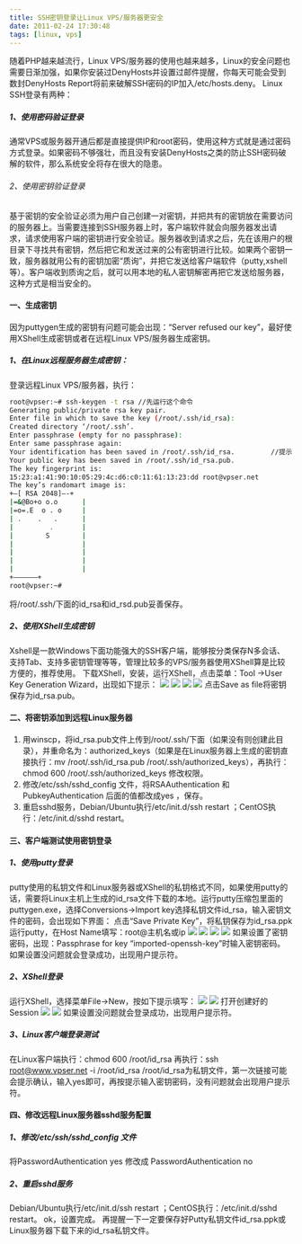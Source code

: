 ```yaml
---
title: SSH密钥登录让Linux VPS/服务器更安全
date: 2011-02-24 17:30:48
tags: [linux, vps]
---
```

随着PHP越来越流行，Linux VPS/服务器的使用也越来越多，Linux的安全问题也需要日渐加强，如果你安装过DenyHosts并设置过邮件提醒，你每天可能会受到数封DenyHosts Report将前来破解SSH密码的IP加入/etc/hosts.deny。
Linux SSH登录有两种：
##### 1、使用密码验证登录
通常VPS或服务器开通后都是直接提供IP和root密码，使用这种方式就是通过密码方式登录。如果密码不够强壮，而且没有安装DenyHosts之类的防止SSH密码破解的软件，那么系统安全将存在很大的隐患。
###### 2、使用密钥验证登录
基于密钥的安全验证必须为用户自己创建一对密钥，并把共有的密钥放在需要访问的服务器上。当需要连接到SSH服务器上时，客户端软件就会向服务器发出请求，请求使用客户端的密钥进行安全验证。服务器收到请求之后，先在该用户的根目录下寻找共有密钥，然后把它和发送过来的公有密钥进行比较。如果两个密钥一致，服务器就用公有的密钥加密“质询”，并把它发送给客户端软件（putty,xshell等）。客户端收到质询之后，就可以用本地的私人密钥解密再把它发送给服务器，这种方式是相当安全的。
<!--more--->
#### 一、生成密钥
因为puttygen生成的密钥有问题可能会出现：“Server refused our key”，最好使用XShell生成密钥或者在远程Linux VPS/服务器生成密钥。
##### 1、在Linux远程服务器生成密钥：
登录远程Linux  VPS/服务器，执行：
```bash
root@vpser:~# ssh-keygen -t rsa //先运行这个命令
Generating public/private rsa key pair.
Enter file in which to save the key (/root/.ssh/id_rsa):                   //直接回车
Created directory ‘/root/.ssh’.
Enter passphrase (empty for no passphrase):                                    //输入密钥密码
Enter same passphrase again:                                                                 //重复密钥密码
Your identification has been saved in /root/.ssh/id_rsa.         //提示公钥和私钥已经存放在/root/.ssh/目录下
Your public key has been saved in /root/.ssh/id_rsa.pub.
The key fingerprint is:
15:23:a1:41:90:10:05:29:4c:d6:c0:11:61:13:23:dd root@vpser.net
The key’s randomart image is:
+–[ RSA 2048]—-+
|=&@Bo+o o.o      |
|=o=.E  o . o     |
| .    .   .      |
|         .       |
|        S        |
|                 |
|                 |
|                 |
|                 |
+—————–+
root@vpser:~#
```
将/root/.ssh/下面的id_rsa和id_rsd.pub妥善保存。
##### 2、使用XShell生成密钥
Xshell是一款Windows下面功能强大的SSH客户端，能够按分类保存N多会话、支持Tab、支持多密钥管理等等，管理比较多的VPS/服务器使用XShell算是比较方便的，推荐使用。
下载XShell，安装，运行XShell，点击菜单：Tool ->User Key Generation Wizard，出现如下提示：
![](https://static.yexiwei.com/wp-content/uploads/2011/02/xshell-key-generation-wizard-1.jpg)
![](https://static.yexiwei.com/wp-content/uploads/2011/02/xshell-key-generation-wizard-2.jpg)
![](https://static.yexiwei.com/wp-content/uploads/2011/02/xshell-key-generation-wizard-3.jpg)
![](https://static.yexiwei.com/wp-content/uploads/2011/02/xshell-key-generation-wizard-4.jpg)
点击Save as file将密钥保存为id_rsa.pub。
#### 二、将密钥添加到远程Linux服务器
1. 用winscp，将id_rsa.pub文件上传到/root/.ssh/下面（如果没有则创建此目录），并重命名为：authorized_keys（如果是在Linux服务器上生成的密钥直接执行：mv /root/.ssh/id_rsa.pub /root/.ssh/authorized_keys），再执行：chmod 600 /root/.ssh/authorized_keys 修改权限。
1. 修改/etc/ssh/sshd_config 文件，将RSAAuthentication 和 PubkeyAuthentication 后面的值都改成yes ，保存。
1. 重启sshd服务，Debian/Ubuntu执行/etc/init.d/ssh restart ；CentOS执行：/etc/init.d/sshd restart。
#### 三、客户端测试使用密钥登录
##### 1、使用putty登录
putty使用的私钥文件和Linux服务器或XShell的私钥格式不同，如果使用putty的话，需要将Linux主机上生成的id_rsa文件下载的本地。运行putty压缩包里面的puttygen.exe，选择Conversions->Import key选择私钥文件id_rsa，输入密钥文件的密码，会出现如下界面：
点击“Save Private Key”，将私钥保存为id_rsa.ppk
运行putty，在Host Name填写：root@主机名或ip
![](https://static.yexiwei.com/wp-content/uploads/2011/02/putty-export-ppk.jpg)
![](https://static.yexiwei.com/wp-content/uploads/2011/02/putty-1.jpg)
![](https://static.yexiwei.com/wp-content/uploads/2011/02/putty-2.jpg)
![](https://static.yexiwei.com/wp-content/uploads/2011/02/putty-3.jpg)
如果设置了密钥密码，出现：Passphrase for key “imported-openssh-key”时输入密钥密码。
如果设置没问题就会登录成功，出现用户提示符。
##### 2、XShell登录
运行XShell，选择菜单File->New，按如下提示填写：
![](https://static.yexiwei.com/wp-content/uploads/2011/02/xshell-new-session-1.jpg)
![](https://static.yexiwei.com/wp-content/uploads/2011/02/xshell-new-session-2.jpg)
打开创建好的Session
![](https://static.yexiwei.com/wp-content/uploads/2011/02/xshell-select-session.jpg)
![](https://static.yexiwei.com/wp-content/uploads/2011/02/xshell-key-login1.jpg)
如果设置没问题就会登录成功，出现用户提示符。
##### 3、Linux客户端登录测试
在Linux客户端执行：chmod 600 /root/id_rsa 再执行：ssh root@www.vpser.net -i /root/id_rsa /root/id_rsa为私钥文件，第一次链接可能会提示确认，输入yes即可，再按提示输入密钥密码，没有问题就会出现用户提示符。
#### 四、修改远程Linux服务器sshd服务配置
##### 1、修改/etc/ssh/sshd_config 文件
将PasswordAuthentication yes 修改成 PasswordAuthentication no
##### 2、重启sshd服务
Debian/Ubuntu执行/etc/init.d/ssh restart ；CentOS执行：/etc/init.d/sshd restart。
ok，设置完成。
再提醒一下一定要保存好Putty私钥文件id_rsa.ppk或Linux服务器下载下来的id_rsa私钥文件。

